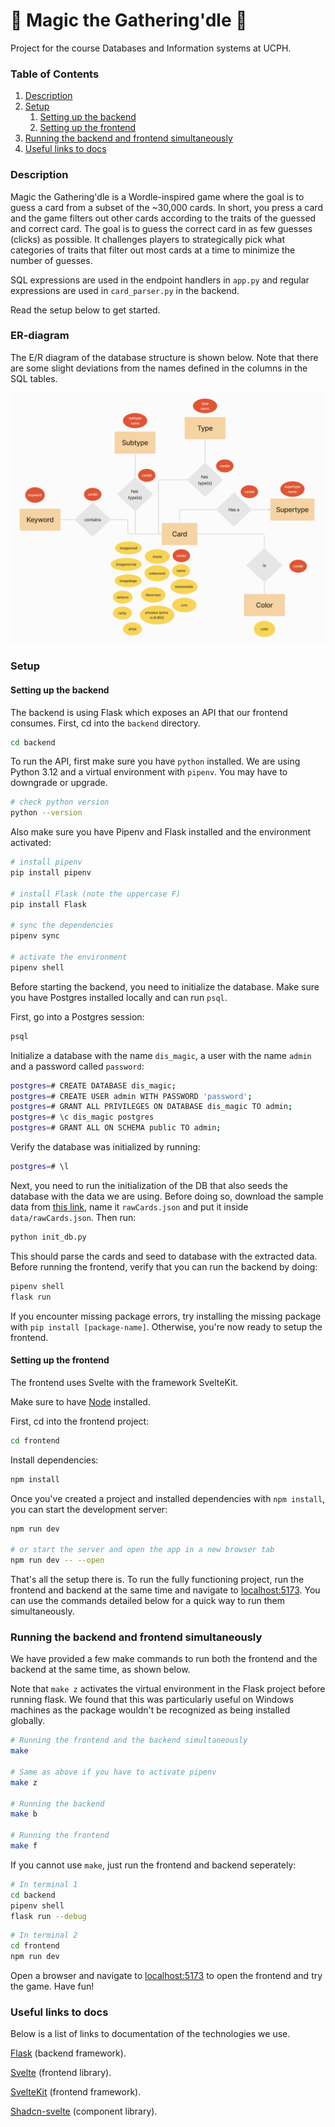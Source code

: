 # 🧙 Magic the Gathering'dle 🧙

Project for the course Databases and Information systems at UCPH.

### Table of Contents

1. [Description](#description)
2. [Setup](#setup)
   1. [Setting up the backend](#setting-up-the-backend)
   2. [Setting up the frontend](#setting-up-the-frontend)
3. [Running the backend and frontend simultaneously](#running-the-backend-and-frontend-simultaneously)
4. [Useful links to docs](#useful-links-to-docs)

### Description

Magic the Gathering'dle is a Wordle-inspired game where the goal is to guess a card from a subset of the ~30,000 cards. In short, you press a card and the game filters out other cards according to the traits of the guessed and correct card. The goal is to guess the correct card in as few guesses (clicks) as possible. It challenges players to strategically pick what categories of traits that filter out most cards at a time to minimize the number of guesses.

SQL expressions are used in the endpoint handlers in `app.py` and regular expressions are used in `card_parser.py` in the backend.

Read the setup below to get started.

### ER-diagram

The E/R diagram of the database structure is shown below. Note that there are some slight deviations from the names defined in the columns in the SQL tables.

![ER-diagram](./er-diagram.png)

### Setup

#### Setting up the backend

The backend is using Flask which exposes an API that our frontend consumes. First, cd into the `backend` directory.

```bash
cd backend
```

To run the API, first make sure you have `python` installed. We are using Python 3.12 and a virtual environment with `pipenv`. You may have to downgrade or upgrade.

```bash
# check python version
python --version
```

Also make sure you have Pipenv and Flask installed and the environment activated:

```bash
# install pipenv
pip install pipenv

# install Flask (note the uppercase F)
pip install Flask

# sync the dependencies
pipenv sync

# activate the environment
pipenv shell
```

Before starting the backend, you need to initialize the database. Make sure you have Postgres installed locally and can run `psql`.

First, go into a Postgres session:

```bash
psql
```

Initialize a database with the name `dis_magic`, a user with the name `admin` and a password called `password`:

```bash
postgres=# CREATE DATABASE dis_magic;
postgres=# CREATE USER admin WITH PASSWORD 'password';
postgres=# GRANT ALL PRIVILEGES ON DATABASE dis_magic TO admin;
postgres=# \c dis_magic postgres
postgres=# GRANT ALL ON SCHEMA public TO admin;
```

Verify the database was initialized by running:

```bash
postgres=# \l
```

Next, you need to run the initialization of the DB that also seeds the database with the data we are using. Before doing so, download the sample data from [this link](https://data.scryfall.io/default-cards/default-cards-20240513090527.json), name it `rawCards.json` and put it inside `data/rawCards.json`. Then run:

```bash
python init_db.py
```

This should parse the cards and seed to database with the extracted data. Before running the frontend, verify that you can run the backend by doing:

```bash
pipenv shell
flask run
```

If you encounter missing package errors, try installing the missing package with `pip install [package-name]`. Otherwise, you're now ready to setup the frontend.

#### Setting up the frontend

The frontend uses Svelte with the framework SvelteKit.

Make sure to have [Node](https://nodejs.org/en) installed.

First, cd into the frontend project:

```bash
cd frontend
```

Install dependencies:

```bash
npm install
```

Once you've created a project and installed dependencies with `npm install`, you can start the development server:

```bash
npm run dev

# or start the server and open the app in a new browser tab
npm run dev -- --open
```

That's all the setup there is. To run the fully functioning project, run the frontend and backend at the same time and navigate to [localhost:5173](http://localhost:5173/). You can use the commands detailed below for a quick way to run them simultaneously.

### Running the backend and frontend simultaneously

We have provided a few make commands to run both the frontend and the backend at the same time, as shown below.

Note that `make z` activates the virtual environment in the Flask project before running flask. We found that this was particularly useful on Windows machines as the package wouldn't be recognized as being installed globally.

```bash
# Running the frontend and the backend simultaneously
make

# Same as above if you have to activate pipenv
make z

# Running the backend
make b

# Running the frontend
make f
```

If you cannot use `make`, just run the frontend and backend seperately:

```bash
# In terminal 1
cd backend
pipenv shell
flask run --debug
```

```bash
# In terminal 2
cd frontend
npm run dev
```

Open a browser and navigate to [localhost:5173](http://localhost:5173/) to open the frontend and try the game. Have fun!

### Useful links to docs

Below is a list of links to documentation of the technologies we use.

[Flask](https://flask.palletsprojects.com/en/3.0.x/) (backend framework).

[Svelte](https://svelte.dev/docs/introduction) (frontend library).

[SvelteKit](https://kit.svelte.dev/docs/introduction) (frontend framework).

[Shadcn-svelte](https://www.shadcn-svelte.com/docs) (component library).
